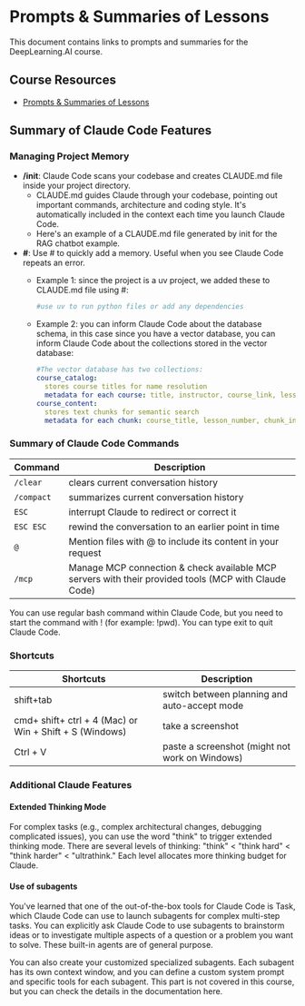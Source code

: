 # Prompts & Summaries of Lessons

This document contains links to prompts and summaries for the DeepLearning.AI course.

## Course Resources

- [Prompts & Summaries of Lessons](https://learn.deeplearning.ai/courses/claude-code-a-highly-agentic-coding-assistant/lesson/hhfj3/prompts-&-summaries-of-lessons)

## Summary of Claude Code Features

### Managing Project Memory

- **/init**: Claude Code scans your codebase and creates CLAUDE.md file inside your project directory.
  - CLAUDE.md guides Claude through your codebase, pointing out important commands, architecture and coding style. It's automatically included in the context each time you launch Claude Code.
  - Here's an example of a CLAUDE.md file generated by init for the RAG chatbot example.
- **#**: Use # to quickly add a memory. Useful when you see Claude Code repeats an error.
  - Example 1: since the project is a uv project, we added these to CLAUDE.md file using #:

    ```bash
    #use uv to run python files or add any dependencies
    ```

  - Example 2: you can inform Claude Code about the database schema, in this case since you have a vector database, you can inform Claude Code about the collections stored in the vector database:

    ```yaml
    #The vector database has two collections:
    course_catalog:
      stores course titles for name resolution
      metadata for each course: title, instructor, course_link, lesson_count, lessons_json (list of lessons: lesson_number, lesson_title, lesson_link)
    course_content:
      stores text chunks for semantic search
      metadata for each chunk: course_title, lesson_number, chunk_index
    ```

### Summary of Claude Code Commands

| Command | Description |
|---------|-------------|
| `/clear` | clears current conversation history |
| `/compact` | summarizes current conversation history |
| `ESC` | interrupt Claude to redirect or correct it |
| `ESC ESC` | rewind the conversation to an earlier point in time |
| `@` | Mention files with @ to include its content in your request |
| `/mcp` | Manage MCP connection & check available MCP servers with their provided tools (MCP with Claude Code) |

You can use regular bash command within Claude Code, but you need to start the command with ! (for example: !pwd). You can type exit to quit Claude Code.

### Shortcuts

| Shortcuts | Description |
|-----------|-------------|
| shift+tab | switch between planning and auto-accept mode |
| cmd+ shift+ ctrl + 4 (Mac) or Win + Shift + S (Windows) | take a screenshot |
| Ctrl + V | paste a screenshot (might not work on Windows) |

### Additional Claude Features

#### Extended Thinking Mode

For complex tasks (e.g., complex architectural changes, debugging complicated issues), you can use the word "think" to trigger extended thinking mode. There are several levels of thinking: "think" < "think hard" < "think harder" < "ultrathink." Each level allocates more thinking budget for Claude.

#### Use of subagents

You've learned that one of the out-of-the-box tools for Claude Code is Task, which Claude Code can use to launch subagents for complex multi-step tasks. You can explicitly ask Claude Code to use subagents to brainstorm ideas or to investigate multiple aspects of a question or a problem you want to solve. These built-in agents are of general purpose.

You can also create your customized specialized subagents. Each subagent has its own context window, and you can define a custom system prompt and specific tools for each subagent. This part is not covered in this course, but you can check the details in the documentation here.
